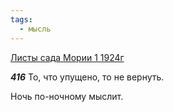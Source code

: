 ```yaml
---
tags:
  - мысль
---
```


[Листы сада Мории 1 1924г](https://127.0.0.1:4002/agni/1924)

___416___
То, что упущено, то не вернуть.   

Ночь по-ночному мыслит.   

